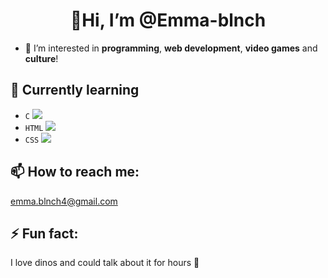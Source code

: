<h1 align="center"> 👋<strong>Hi, I’m @Emma-blnch</strong> </h1>

- 👀 I’m interested in **programming**, **web development**, **video games** and **culture**!

## 🌱 **Currently learning** 
- `C` ![](https://geps.dev/progress/20)
- `HTML` ![](https://geps.dev/progress/40)
- `CSS` ![](https://geps.dev/progress/30)

## 📫 **How to reach me:** 
emma.blnch4@gmail.com

## ⚡ **Fun fact:**
I love dinos and could talk about it for hours 🦕

<!---
Emma-blnch/Emma-blnch is a ✨ special ✨ repository because its `README.md` (this file) appears on your GitHub profile.
You can click the Preview link to take a look at your changes.
--->
